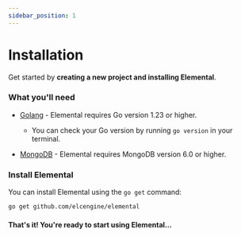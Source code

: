```yaml
---
sidebar_position: 1
---
```


# Installation

Get started by **creating a new project and installing Elemental**.

### What you'll need

- [Golang](https://golang.org/dl/) - Elemental requires Go version 1.23 or higher.

  - You can check your Go version by running `go version` in your terminal.

- [MongoDB](https://www.mongodb.com/try/download/community) - Elemental requires MongoDB version 6.0 or higher.

### Install Elemental

You can install Elemental using the `go get` command:

```bash
go get github.com/elcengine/elemental
```

#### That's it! You're ready to start using Elemental...
